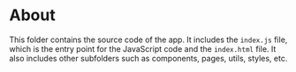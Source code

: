 # About

This folder contains the source code of the app. It includes the `index.js` file, which is the entry point for the JavaScript code and the `index.html` file. It also includes other subfolders such as components, pages, utils, styles, etc.
